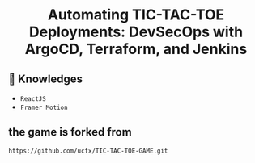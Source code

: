 <h1 align="center">Automating TIC-TAC-TOE Deployments: DevSecOps with ArgoCD, Terraform, and Jenkins</h1>

## :rocket: Knowledges

-   `ReactJS`
-   `Framer Motion`


## the game is forked from 

```
https://github.com/ucfx/TIC-TAC-TOE-GAME.git
```

